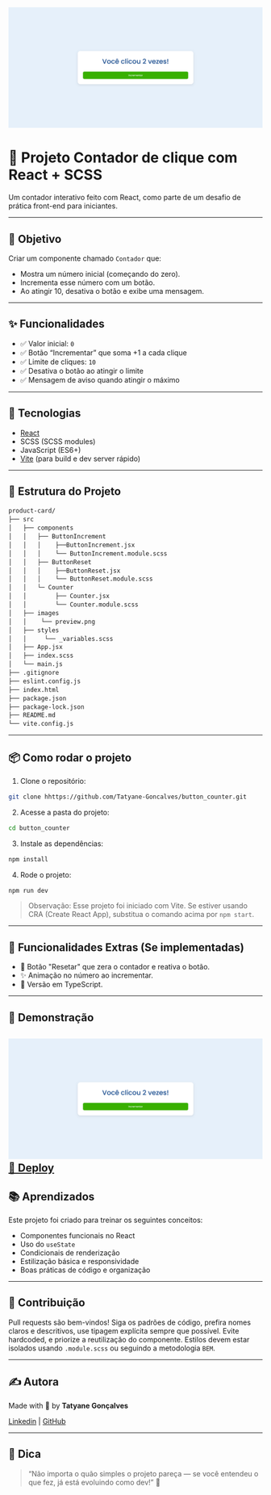 ![Contador de clique](./src/images/preview.png)
# 🧮 Projeto Contador de clique com React + SCSS

Um contador interativo feito com React, como parte de um desafio de prática front-end para iniciantes.

---

## 🚀 Objetivo

Criar um componente chamado `Contador` que:
- Mostra um número inicial (começando do zero).
- Incrementa esse número com um botão.
- Ao atingir 10, desativa o botão e exibe uma mensagem.

---

## ✨  Funcionalidades

- ✅ Valor inicial: `0`
- ✅ Botão “Incrementar” que soma +1 a cada clique
- ✅ Limite de cliques: `10`
- ✅ Desativa o botão ao atingir o limite
- ✅ Mensagem de aviso quando atingir o máximo

---

## 🚀 Tecnologias

- [React](https://reactjs.org/)
- SCSS (SCSS modules)
- JavaScript (ES6+)
- [Vite](https://vitejs.dev/) (para build e dev server rápido)

---

## 🧱 Estrutura do Projeto
```bash
product-card/
├── src
│   ├── components
│   │   ├── ButtonIncrement
│   │   │    ├──ButtonIncrement.jsx
│   │   │    └── ButtonIncrement.module.scss
│   │   ├── ButtonReset
│   │   │    ├──ButtonReset.jsx
│   │   │    └── ButtonReset.module.scss
│   │   └─ Counter
│   │        ├── Counter.jsx
│   │        └── Counter.module.scss
│   ├── images
│   │    └── preview.png
│   ├── styles
│   │     └── _variables.scss
│   ├── App.jsx
│   ├── index.scss
│   └── main.js
├── .gitignore
├── eslint.config.js
├── index.html
├── package.json
├── package-lock.json
├── README.md
└── vite.config.js

```

---

## 📦 Como rodar o projeto

1. Clone o repositório:

```bash
git clone hhttps://github.com/Tatyane-Goncalves/button_counter.git
```

2. Acesse a pasta do projeto:
```bash
cd button_counter
```

3. Instale as dependências:
```bash
npm install
```

4. Rode o projeto:
```bash
npm run dev
```
> Observação: Esse projeto foi iniciado com Vite. Se estiver usando CRA (Create React App), substitua o comando acima por ``npm start``.

---

## 🧪 Funcionalidades Extras (Se implementadas)
- 🔁 Botão "Resetar" que zera o contador e reativa o botão.
- ✨ Animação no número ao incrementar.
- 📘 Versão em TypeScript.

---

## 📸 Demonstração 
![Contador de clique](./src/images/preview.png)
[🔗 Deploy](https://button-counter.netlify.app/)
---

## 📚 Aprendizados
Este projeto foi criado para treinar os seguintes conceitos:

- Componentes funcionais no React
- Uso do `useState`
- Condicionais de renderização
- Estilização básica e responsividade
- Boas práticas de código e organização

---

## 🤝 Contribuição
Pull requests são bem-vindos! Siga os padrões de código, prefira nomes claros e descritivos, use tipagem explícita sempre que possível. Evite hardcoded, e priorize a reutilização do componente. Estilos devem estar isolados usando `.module.scss` ou seguindo a metodologia `BEM`.

---

## ✍️ Autora
Made with 💜 by **Tatyane Gonçalves**

[Linkedin](https://www.linkedin.com/in/tatyanegoncalves/) | [GitHub](https://github.com/Tatyane-Goncalves)

---
## 🧠 Dica
> “Não importa o quão simples o projeto pareça — se você entendeu o que fez, já está evoluindo como dev!” 🚀